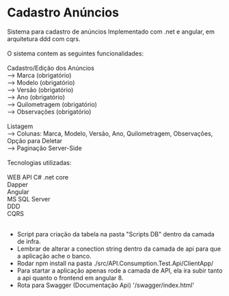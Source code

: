 # Cadastro Anúncios

Sistema para cadastro de anúncios Implementado com .net e angular, em arquitetura ddd com cqrs.</br>
</br>
O sistema contem as seguintes funcionalidades: </br>
</br>
Cadastro/Edição dos Anúncios</br>
--> Marca (obrigatório)</br>
--> Modelo (obrigatório)</br>
--> Versão (obrigatório)</br>
--> Ano (obrigatório)</br>
--> Quilometragem (obrigatório)</br>
--> Observações (obrigatório)</br>
</br>
Listagem </br>
--> Colunas: Marca, Modelo, Versão, Ano, Quilometragem, Observações, Opção para Deletar </br>
--> Paginação Server-Side </br>
</br>
Tecnologias utilizadas:</br>
</br>
WEB API C# .net core</br>
Dapper</br>
Angular</br>
MS SQL Server</br>
DDD</br>
CQRS</br>
</br>
* Script para criação da tabela na pasta "Scripts DB" dentro da camada de infra.</br>
* Lembrar de alterar a conection string dentro da camada de api para que a aplicação ache o banco.</br>
* Rodar npm install na pasta ./src/API.Consumption.Test.Api/ClientApp/</br>
* Para startar a aplicação apenas rode a camada de API, ela ira subir tanto a api quanto o frontend em angular 8.</br>
* Rota para Swagger (Documentação Api) '/swagger/index.html'</br>

